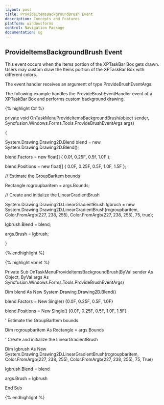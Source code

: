 ```yaml
---
layout: post
title: ProvideItemsBackgroundBrush Event
description: Concepts and Features
platform: windowsforms
control: Navigation Package
documentation: ug
---
```

## ProvideItemsBackgroundBrush Event

This event occurs when the Items portion of the XPTaskBar Box gets drawn. Users may custom draw the Items portion of the XPTaskBar Box with different colors.

The event handler receives an argument of type ProvideBrushEventArgs. 

The following example handles the ProvideBrushEventHandler event of a XPTaskBar Box and performs custom background drawing.

{% highlight C# %}  

private void OnTaskMenuProvideItemsBackgroundBrush(object sender, Syncfusion.Windows.Forms.Tools.ProvideBrushEventArgs args)

{

System.Drawing.Drawing2D.Blend blend = new System.Drawing.Drawing2D.Blend();

blend.Factors = new float[] { 0.0f, 0.25F, 0.5f, 1.0F };

blend.Positions = new float[] { 0.0F, 0.25F, 0.5F, 1.0F, 1.5F };

// Estimate the GroupBarItem bounds

Rectangle rcgroupbaritem = args.Bounds;

// Create and initialize the LinearGradientBrush

System.Drawing.Drawing2D.LinearGradientBrush lgbrush = new System.Drawing.Drawing2D.LinearGradientBrush(rcgroupbaritem, Color.FromArgb(227, 238, 255), Color.FromArgb(227, 238, 255), 75, true);

lgbrush.Blend = blend;

args.Brush = lgbrush;

}

{% endhighlight %}



{% highlight vbnet %} 

Private Sub OnTaskMenuProvideItemsBackgroundBrush(ByVal sender As Object, ByVal args As Syncfusion.Windows.Forms.Tools.ProvideBrushEventArgs)

Dim blend As New System.Drawing.Drawing2D.Blend()

blend.Factors = New Single() {0.0F, 0.25F, 0.5F, 1.0F}

blend.Positions = New Single() {0.0F, 0.25F, 0.5F, 1.0F, 1.5F}

' Estimate the GroupBarItem bounds 

Dim rcgroupbaritem As Rectangle = args.Bounds

' Create and initialize the LinearGradientBrush 

Dim lgbrush As New System.Drawing.Drawing2D.LinearGradientBrush(rcgroupbaritem, Color.FromArgb(227, 238, 255), Color.FromArgb(227, 238, 255), 75, True)

lgbrush.Blend = blend

args.Brush = lgbrush

End Sub

{% endhighlight %}